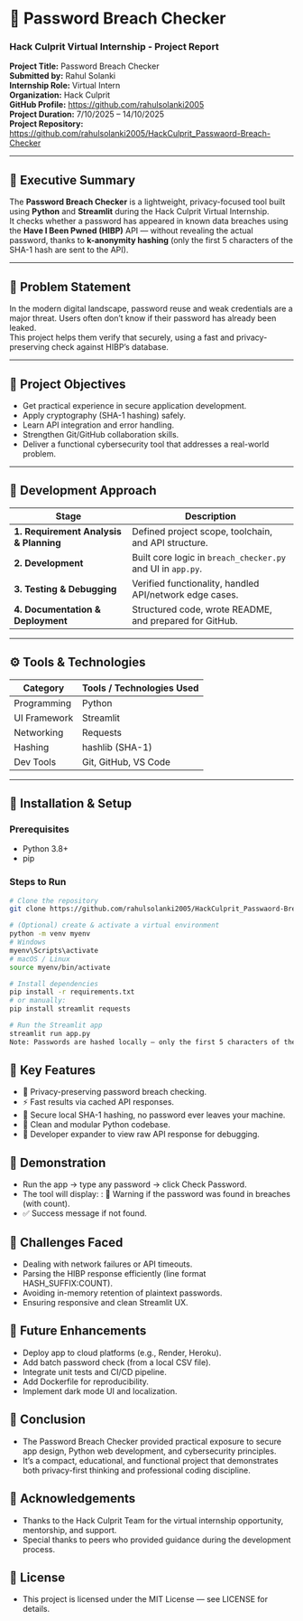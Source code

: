 # 🔐 Password Breach Checker

### **Hack Culprit Virtual Internship - Project Report**

**Project Title:** Password Breach Checker  
**Submitted by:** Rahul Solanki  
**Internship Role:** Virtual Intern  
**Organization:** Hack Culprit  
**GitHub Profile:** https://github.com/rahulsolanki2005                           
**Project Duration:** 7/10/2025 – 14/10/2025                                
**Project Repository:** https://github.com/rahulsolanki2005/HackCulprit_Passwaord-Breach-Checker

---

## 🧠 Executive Summary
The **Password Breach Checker** is a lightweight, privacy-focused tool built using **Python** and **Streamlit** during the Hack Culprit Virtual Internship.  
It checks whether a password has appeared in known data breaches using the **Have I Been Pwned (HIBP)** API — without revealing the actual password, thanks to **k-anonymity hashing** (only the first 5 characters of the SHA-1 hash are sent to the API).

---

## 🚨 Problem Statement
In the modern digital landscape, password reuse and weak credentials are a major threat. Users often don’t know if their password has already been leaked.  
This project helps them verify that securely, using a fast and privacy-preserving check against HIBP’s database.

---

## 🎯 Project Objectives
- Get practical experience in secure application development.  
- Apply cryptography (SHA-1 hashing) safely.  
- Learn API integration and error handling.  
- Strengthen Git/GitHub collaboration skills.  
- Deliver a functional cybersecurity tool that addresses a real-world problem.

---

## 🧩 Development Approach
| Stage | Description |
|--------|--------------|
| **1. Requirement Analysis & Planning** | Defined project scope, toolchain, and API structure. |
| **2. Development** | Built core logic in `breach_checker.py` and UI in `app.py`. |
| **3. Testing & Debugging** | Verified functionality, handled API/network edge cases. |
| **4. Documentation & Deployment** | Structured code, wrote README, and prepared for GitHub. |

---

## ⚙️ Tools & Technologies

| Category | Tools / Technologies Used |
|-----------|----------------------------|
| Programming | Python |
| UI Framework | Streamlit |
| Networking | Requests |
| Hashing | hashlib (SHA-1) |
| Dev Tools | Git, GitHub, VS Code |

---

## 🧰 Installation & Setup

### Prerequisites
- Python 3.8+
- pip

### Steps to Run
```bash
# Clone the repository
git clone https://github.com/rahulsolanki2005/HackCulprit_Passwaord-Breach-Checker

# (Optional) create & activate a virtual environment
python -m venv myenv
# Windows
myenv\Scripts\activate
# macOS / Linux
source myenv/bin/activate

# Install dependencies
pip install -r requirements.txt
# or manually:
pip install streamlit requests

# Run the Streamlit app
streamlit run app.py
Note: Passwords are hashed locally — only the first 5 characters of the SHA-1 hash are sent to the HIBP API (k-anonymity model).

```

## 🌟 Key Features
  - 🔐 Privacy-preserving password breach checking.
  - ⚡ Fast results via cached API responses.
  - 🧠 Secure local SHA-1 hashing, no password ever leaves your machine.
  - 🧾 Clean and modular Python codebase.
  - 💬 Developer expander to view raw API response for debugging.

## 📸 Demonstration
  - Run the app → type any password → click Check Password.
  - The tool will display:
     : 🚨 Warning if the password was found in breaches (with count).
  - ✅ Success message if not found.


## 🧗 Challenges Faced
  - Dealing with network failures or API timeouts.
  - Parsing the HIBP response efficiently (line format HASH_SUFFIX:COUNT).
  - Avoiding in-memory retention of plaintext passwords.
  - Ensuring responsive and clean Streamlit UX.

## 🚀 Future Enhancements
  - Deploy app to cloud platforms (e.g., Render, Heroku).
  - Add batch password check (from a local CSV file).
  - Integrate unit tests and CI/CD pipeline.
  - Add Dockerfile for reproducibility.
  - Implement dark mode UI and localization.

## 🏁 Conclusion
  - The Password Breach Checker provided practical exposure to secure app design, Python web development, and cybersecurity principles.
  - It’s a compact, educational, and functional project that demonstrates both privacy-first thinking and professional coding discipline.

## 🙏 Acknowledgements
  - Thanks to the Hack Culprit Team for the virtual internship opportunity, mentorship, and support.
  - Special thanks to peers who provided guidance during the development process.

## 📜 License
  - This project is licensed under the MIT License — see LICENSE for details.
